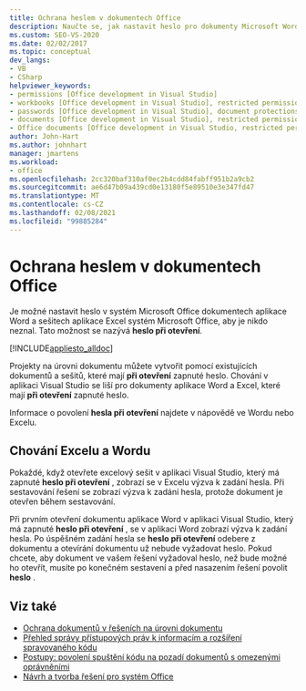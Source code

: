 ```yaml
---
title: Ochrana heslem v dokumentech Office
description: Naučte se, jak nastavit heslo pro dokumenty Microsoft Word a excelové sešity tak, aby je nemohli otevřít neoprávnění uživatelé.
ms.custom: SEO-VS-2020
ms.date: 02/02/2017
ms.topic: conceptual
dev_langs:
- VB
- CSharp
helpviewer_keywords:
- permissions [Office development in Visual Studio]
- workbooks [Office development in Visual Studio], restricted permissions
- passwords [Office development in Visual Studio], document protections
- documents [Office development in Visual Studio], restricted permissions
- Office documents [Office development in Visual Studio, restricted permissions
author: John-Hart
ms.author: johnhart
manager: jmartens
ms.workload:
- office
ms.openlocfilehash: 2cc320baf310af0ec2b4cdd84fabff951b2a9cb2
ms.sourcegitcommit: ae6d47b09a439cd0e13180f5e89510e3e347fd47
ms.translationtype: MT
ms.contentlocale: cs-CZ
ms.lasthandoff: 02/08/2021
ms.locfileid: "99885284"
---
```

# <a name="password-protection-on-office-documents"></a>Ochrana heslem v dokumentech Office
  Je možné nastavit heslo v systém Microsoft Office dokumentech aplikace Word a sešitech aplikace Excel systém Microsoft Office, aby je nikdo neznal. Tato možnost se nazývá **heslo při otevření**.

 [!INCLUDE[appliesto_alldoc](../vsto/includes/appliesto-alldoc-md.md)]

 Projekty na úrovni dokumentu můžete vytvořit pomocí existujících dokumentů a sešitů, které mají **při otevření** zapnuté heslo. Chování v aplikaci Visual Studio se liší pro dokumenty aplikace Word a Excel, které mají **při otevření** zapnuté heslo.

 Informace o povolení **hesla při otevření** najdete v nápovědě ve Wordu nebo Excelu.

## <a name="behavior-of-excel-and-word"></a>Chování Excelu a Wordu
 Pokaždé, když otevřete excelový sešit v aplikaci Visual Studio, který má zapnuté **heslo při otevření** , zobrazí se v Excelu výzva k zadání hesla. Při sestavování řešení se zobrazí výzva k zadání hesla, protože dokument je otevřen během sestavování.

 Při prvním otevření dokumentu aplikace Word v aplikaci Visual Studio, který má zapnuté **heslo při otevření** , se v aplikaci Word zobrazí výzva k zadání hesla. Po úspěšném zadání hesla se **heslo při otevření** odebere z dokumentu a otevírání dokumentu už nebude vyžadovat heslo. Pokud chcete, aby dokument ve vašem řešení vyžadoval heslo, než bude možné ho otevřít, musíte po konečném sestavení a před nasazením řešení povolit **heslo** .

## <a name="see-also"></a>Viz také
- [Ochrana dokumentů v řešeních na úrovni dokumentu](../vsto/document-protection-in-document-level-solutions.md)
- [Přehled správy přístupových práv k informacím a rozšíření spravovaného kódu](../vsto/information-rights-management-and-managed-code-extensions-overview.md)
- [Postupy: povolení spuštění kódu na pozadí dokumentů s omezenými oprávněními](../vsto/how-to-permit-code-to-run-behind-documents-with-restricted-permissions.md)
- [Návrh a tvorba řešení pro systém Office](../vsto/designing-and-creating-office-solutions.md)
